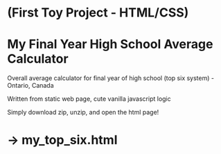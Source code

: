 # (First Toy Project - HTML/CSS)
# My Final Year High School Average Calculator

Overall average calculator for final year of high school (top six system) - Ontario, Canada

Written from static web page, cute vanilla javascript logic

Simply download zip, unzip, and open the html page!

# -> my_top_six.html
